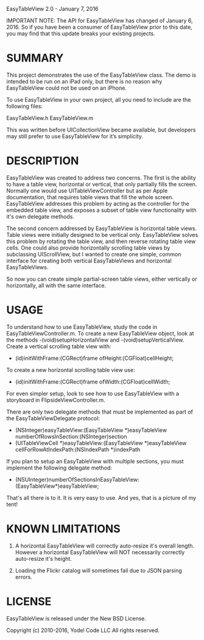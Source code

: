 EasyTableView 2.0 - January 7, 2016

IMPORTANT NOTE: The API for EasyTableView has changed of January 6, 2016. So if you have been a consumer of EasyTableView prior to this date, you may find that this update breaks your existing projects. 


SUMMARY
=======

This project demonstrates the use of the EasyTableView class. The demo is intended to be run on an iPad only, but there is no reason why EasyTableView could not be used on an iPhone.

To use EasyTableView in your own project, all you need to include are the following files:

EasyTableView.h
EasyTableView.m

This was written before UICollectionView became available, but developers may still prefer to use EasyTableView for it’s simplicity.
 

DESCRIPTION
===========

EasyTableView was created to address two concerns. The first is the ability to have a table view, horizontal or vertical, that only partially fills the screen. Normally one would use UITableViewController but as per Apple documentation, that requires table views that fill the whole screen. EasyTableView addresses this problem by acting as the controller for the embedded table view, and exposes a subset of table view functionality with it's own delegate methods.
 
The second concern addressed by EasyTableView is horizontal table views. Table views were initially designed to be vertical only. EasyTableView solves this problem by rotating the table view, and then reverse rotating table view cells. One could also provide horizontally scrolling table views by subclassing UIScrollView, but I wanted to create one simple, common interface for creating both vertical EasyTableViews and horizontal EasyTableViews.

So now you can create simple partial-screen table views, either vertically or horizontally, all with the same interface.


USAGE
=====

To understand how to use EasyTableView, study the code in EasyTableViewController.m. To create a new EasyTableView object, look at the methods -(void)setupHorizontalView and -(void)setupVerticalView. Create a vertical scrolling table view with:

- (id)initWithFrame:(CGRect)frame ofHeight:(CGFloat)cellHeight;

To create a new horizontal scrolling table view use:

- (id)initWithFrame:(CGRect)frame ofWidth:(CGFloat)cellWidth;

For even simpler setup, look to see how to use EasyTableView with a storyboard in FlipsideViewController.m.

There are only two delegate methods that must be implemented as part of the EasyTableViewDelegate protocol:

- (NSInteger)easyTableView:(EasyTableView *)easyTableView numberOfRowsInSection:(NSInteger)section
- (UITableViewCell *)easyTableView:(EasyTableView *)easyTableView cellForRowAtIndexPath:(NSIndexPath *)indexPath

If you plan to setup an EasyTableView with multiple sections, you must implement the following delegate method:

- (NSUInteger)numberOfSectionsInEasyTableView:(EasyTableView*)easyTableView;

That's all there is to it. It is very easy to use. And yes, that is a picture of my tent!


KNOWN LIMITATIONS
=================
 
1. A horizontal EasyTableView will correctly auto-resize it's overall length. However a horizontal EasyTableView will NOT necessarily correctly auto-resize it's height.

2. Loading the Flickr catalog will sometimes fail due to JSON parsing errors. 


LICENSE
=======
EasyTableView is released under the New BSD License.

Copyright (c) 2010-2016, Yodel Code LLC
All rights reserved.
